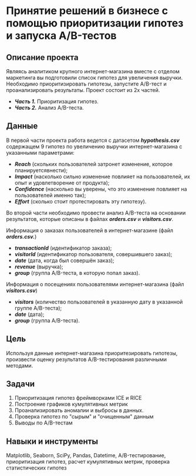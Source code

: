 # Принятие решений в бизнесе c помощью приоритизации гипотез и запуска A/B-тестов

## Описание проекта
Являясь аналитиком крупного интернет-магазина вместе с отделом маркетинга вы подготовили список гипотез для увеличения выручки.
Необходимо приоритизировать гипотезы, запустите A/B-тест и проанализировать результаты. 
Проект состоит из 2х частей.   
- ***Часть 1.*** Приоритизация гипотез.
- ***Часть 2.*** Анализ A/B-теста.

## Данные
В первой части проекта работа ведется с датасетом ***hypothesis.csv*** содержащем 9 гипотез по увеличению выручки интернет-магазина с указанными параметрами:
- ***Reach*** (скольких пользователей затронет изменение, которое планируетсявнести);
- ***Impact*** (насколько сильно изменение повлияет на пользователей, их опыт и удовлетворение от продукта);
- ***Confidence*** (насколько вы уверены, что это изменение повлияет на пользователей именно так);
- ***Effort*** (сколько стоит протестировать эту гипотезу).

Во второй части необходимо провести анализ A/B-теста на основании результатов, которые описаны в файлах ***orders.csv*** и ***visitors.csv***.  

Информация о заказах пользователей в интернет-магазине (файл ***orders.csv.***)  
- ***transactionId*** (идентификатор заказа);  
- ***visitorId*** (идентификатор пользователя, совершившего заказ);  
- ***date*** (дата, когда был совершён заказ);  
- ***revenue*** (выручка);  
- ***group*** (группа A/B-теста, в которую попал заказ).  

Информация о посещениях пользователями интернет-магазина (файл ***visitors.csv***)   
- ***visitors*** (количество пользователей в указанную дату в указанной группе A/B-теста);  
- ***date*** (дата);  
- ***group*** (группа A/B-теста).   

## Цель
Используя данные интернет-магазина приоритезировать гипотезы, произвести оценку результатов A/B-тестирования различными методами.

## Задачи
1. Приоритизация гипотез фреймворками ICE и RICE
2. Построение графиков кумулятивных метрик
3. Проанализировать аномалии и выбросы в данных.
4. Проверка гипотез по "сырым" и "очищенным" данным
5. Выводы по A/B-тестам

## Навыки и инструменты
Matplotlib, Seaborn, SciPy, Pandas, Datetime, A/B-тестирование, приоритизация гипотез, расчет кумулятивных метрик, проверка статистических гипотез
